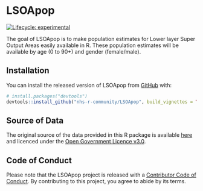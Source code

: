 
<!-- README.md is generated from README.Rmd. Please edit that file -->

# LSOApop

<!-- badges: start -->

[![Lifecycle:
experimental](https://img.shields.io/badge/lifecycle-experimental-orange.svg)](https://lifecycle.r-lib.org/articles/stages.html#experimental)
<!-- badges: end -->

The goal of LSOApop is to make population estimates for Lower layer
Super Output Areas easily available in R. These population estimates
will be available by age (0 to 90+) and gender (female/male).

## Installation

You can install the released version of LSOApop from
[GitHub](https://github.com/) with:

``` r
# install.packages("devtools")
devtools::install_github("nhs-r-community/LSOApop", build_vignettes = TRUE)
```

## Source of Data

The original source of the data provided in this R package is available
[here](https://www.ons.gov.uk/peoplepopulationandcommunity/populationandmigration/populationestimates/datasets/lowersuperoutputareamidyearpopulationestimates)
and licenced under the [Open Government Licence
v3.0](http://www.nationalarchives.gov.uk/doc/open-government-licence/version/3/).

## Code of Conduct

Please note that the LSOApop project is released with a [Contributor
Code of
Conduct](https://contributor-covenant.org/version/2/0/CODE_OF_CONDUCT.html).
By contributing to this project, you agree to abide by its terms.
